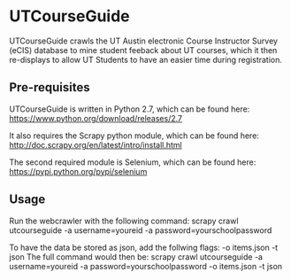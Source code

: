 UTCourseGuide
=============
UTCourseGuide crawls the UT Austin electronic Course Instructor Survey (eCIS) database to mine student feeback about UT courses, which it then re-displays to allow UT Students to have an easier time during registration.

Pre-requisites
-------------
UTCourseGuide is written in Python 2.7, which can be found here: 
https://www.python.org/download/releases/2.7

It also requires the Scrapy python module, which can be found here:
http://doc.scrapy.org/en/latest/intro/install.html

The second required module is Selenium, which can be found here:
https://pypi.python.org/pypi/selenium

Usage
-------------
Run the webcrawler with the following command:
scrapy crawl utcourseguide -a username=youreid -a password=yourschoolpassword

To have the data be stored as json, add the follwing flags: -o items.json -t json
The full command would then be:
scrapy crawl utcourseguide -a username=youreid -a password=yourschoolpassword -o items.json -t json
